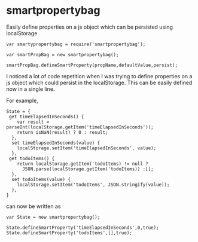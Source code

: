 # smartpropertybag
Easily define properties on a js object which can be persisted using localStorage.

```
var smartypropertybag = require('smartpropertybag');

var smartPropBag = new smartpropertybag();

smartPropBag.defineSmartProperty(propName,defaultValue,persist);

```

I noticed a lot of code repetition when I was trying to define properties on a js object which could persist in the localStorage. This can be easily defined now in a single line. 

For example, 

```
State = {
 get timeElapsedInSeconds() {
    var result = parseInt(localStorage.getItem('timeElapsedInSeconds'));
    return isNaN(result) ? 0 : result;
  },
  set timeElapsedInSeconds(value) {
    localStorage.setItem('timeElapsedInSeconds', value);
  },
 get todoItems() {
    return localStorage.getItem('todoItems) != null ?
      JSON.parse(localStorage.getItem('todoItems)) :[];
  },
  set todoItems(value) {
    localStorage.setItem('todoItems', JSON.stringify(value));
  },
}
```
can now be written as 
```
var State = new smartpropertybag();

State.defineSmartProperty('timeElapsedInSeconds',0,true);
State.defineSmartProperty('todoItems',[],true);
```
